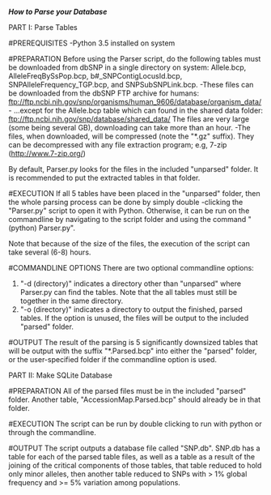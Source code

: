 ***How to Parse your Database***

PART I: Parse Tables

#PREREQUISITES
-Python 3.5 installed on system

#PREPARATION
Before using the Parser script, do the following tables must be downloaded from dbSNP in a single directory on system:
Allele.bcp, AlleleFreqBySsPop.bcp, b#_SNPContigLocusId.bcp, SNPAlleleFrequency_TGP.bcp, and SNPSubSNPLink.bcp.
	-These files can be downloaded from the dbSNP FTP archive for humans:
		ftp://ftp.ncbi.nih.gov/snp/organisms/human_9606/database/organism_data/
	- ...except for the Allele.bcp table which can found in the shared data folder:
		ftp://ftp.ncbi.nih.gov/snp/database/shared_data/
The files are very large (some being several GB), downloading can take more than an hour.
	-The files, when downloaded, will be compressed (note the "*.gz" suffix). They can be decompressed with any 
	  file extraction program; e.g, 7-zip (http://www.7-zip.org/)

By default, Parser.py looks for the files in the included "unparsed" folder. It is recommended to put the extracted
tables in that folder.

#EXECUTION
If all 5 tables have been placed in the "unparsed" folder, then the whole parsing process can be done by simply double
-clicking the "Parser.py" script to open it with Python. Otherwise, it can be run on the commandline by navigating to
the script folder and using the command "(python) Parser.py".

Note that because of the size of the files, the execution of the script can take several (6-8) hours.

#COMMANDLINE OPTIONS
There are two optional commandline options:
1. "-d (directory)" indicates a directory other than "unparsed" where Parser.py can find the tables. Note that the 
	all tables must still be together in the same directory.
2. "-o (directory)" indicates a directory to output the finished, parsed tables. If the option is unused, the files 
	will be output to the included "parsed" folder.

#OUTPUT
The result of the parsing is 5 significantly downsized tables that will be output with the suffix "*.Parsed.bcp" 
into either the "parsed" folder, or the user-specified folder if the commandline option is used.


PART II: Make SQLite Database

#PREPARATION
All of the parsed files must be in the included "parsed" folder. Another table, "AccessionMap.Parsed.bcp" should 
already be in that folder.

#EXECUTION
The script can be run by double clicking to run with python or through the commandline.

#OUTPUT
The script outputs a database file called "SNP.db". SNP.db has a table for each of the parsed table files, as well as
a table as a result of the joining of the critical components of those tables, that table reduced to hold only minor
alleles, then another table reduced to SNPs with > 1% global frequency and >= 5% variation among populations. 